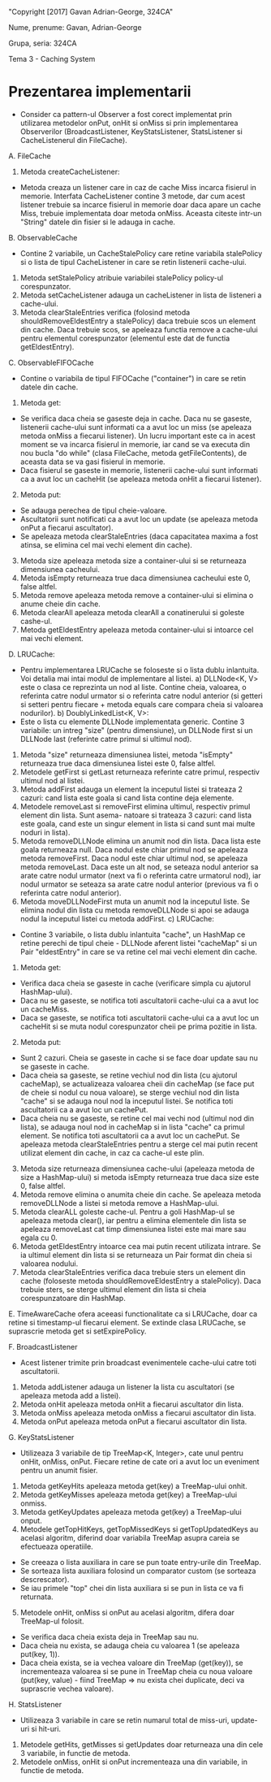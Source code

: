"Copyright [2017] Gavan Adrian-George, 324CA" 

Nume, prenume: Gavan, Adrian-George

Grupa, seria: 324CA

Tema 3 - Caching System

Prezentarea implementarii
=========================

- Consider ca pattern-ul Observer a fost corect implementat prin utilizarea metodelor
onPut, onHit si onMiss si prin implementarea Observerilor (BroadcastListener,
KeyStatsListener, StatsListener si CacheListenerul din FileCache).

A. FileCache
1. Metoda createCacheListener:
- Metoda creaza un listener care in caz de cache Miss incarca fisierul in memorie.
Interfata CacheListener contine 3 metode, dar cum acest listener trebuie sa incarce
fisierul in memorie doar daca apare un cache Miss, trebuie implementata doar metoda
onMiss. Aceasta citeste intr-un "String" datele din fisier si le adauga in cache.

B. ObservableCache
- Contine 2 variabile, un CacheStalePolicy care retine variabila stalePolicy si o lista
de tipul CacheListener in care se retin listenerii cache-ului.
1. Metoda setStalePolicy atribuie variabilei stalePolicy policy-ul corespunzator.
2. Metoda setCacheListener adauga un cacheListener in lista de listeneri a cache-ului.
3. Metoda clearStaleEntries verifica (folosind metoda shouldRemoveEldestEntry a
stalePolicy) daca trebuie scos un element din cache. Daca trebuie scos, se apeleaza 
functia remove a cache-ului pentru elementul corespunzator (elementul este dat de
functia getEldestEntry).

C. ObservableFIFOCache
- Contine o variabila de tipul FIFOCache ("container") in care se retin datele din cache.
1. Metoda get:
- Se verifica daca cheia se gaseste deja in cache. Daca nu se gaseste, listenerii
cache-ului sunt informati ca a avut loc un miss (se apeleaza metoda onMiss a fiecarui
listener). Un lucru important este ca in acest moment se va incarca fisierul in memorie,
iar cand se va executa din nou bucla "do while" (clasa FileCache, metoda getFileContents),
de aceasta data se va gasi fisierul in memorie.
- Daca fisierul se gaseste in memorie, listenerii cache-ului sunt informati ca a avut loc
un cacheHit (se apeleaza metoda onHit a fiecarui listener).
2. Metoda put:
- Se adauga perechea de tipul cheie-valoare.
- Ascultatorii sunt notificati ca a avut loc un update (se apeleaza metoda onPut a fiecarui
ascultator).
- Se apeleaza metoda clearStaleEntries (daca capacitatea maxima a fost atinsa, se elimina
cel mai vechi element din cache).
3. Metoda size apeleaza metoda size a container-ului si se returneaza dimensiunea cacheului.
4. Metoda isEmpty returneaza true daca dimensiunea cacheului este 0, false altfel.
5. Metoda remove apeleaza metoda remove a container-ului si elimina o anume cheie din cache.
6. Metoda clearAll apeleaza metoda clearAll a conatinerului si goleste cashe-ul.
7. Metoda getEldestEntry apeleaza metoda container-ului si intoarce cel mai vechi element.

D. LRUCache:
- Pentru implementarea LRUCache se foloseste si o lista dublu inlantuita. Voi detalia
mai intai modul de implementare al listei.
a) DLLNode<K, V> este o clasa ce reprezinta un nod al liste. Contine cheia, valoarea, 
o referinta catre nodul urmator si o referinta catre nodul anterior (si getteri si setteri
pentru fiecare + metoda equals care compara cheia si valoarea nodurilor).
b) DoublyLinkedList<K, V>:
- Este o lista cu elemente DLLNode implementata generic. Contine 3 variabile: un intreg "size"
(pentru dimensiune), un DLLNode first si un DLLNode last (referinte catre primul si ultimul nod).
1. Metoda "size" returneaza dimensiunea listei, metoda "isEmpty" returneaza true daca dimensiunea
listei este 0, false altfel.
2. Metodele getFirst si getLast returneaza referinte catre primul, respectiv ultimul nod al listei.
3. Metoda addFirst adauga un element la inceputul listei si trateaza 2 cazuri: cand lista este goala
si cand lista contine deja elemente.
4. Metodele removeLast si removeFirst elimina ultimul, respectiv primul element din lista. Sunt asema-
natoare si trateaza 3 cazuri: cand lista este goala, cand este un singur element in lista si cand
sunt mai multe noduri in lista).
5. Metoda removeDLLNode elimina un anumit nod din lista. Daca lista este goala returneaza null. Daca
nodul este chiar primul nod se apeleaza metoda removeFirst. Daca nodul este chiar ultimul nod, se 
apeleaza metoda removeLast. Daca este un alt nod, se seteaza nodul anterior sa arate catre nodul
urmator (next va fi o referinta catre urmatorul nod), iar nodul urmator se seteaza sa arate catre
nodul anterior (previous va fi o referinta catre nodul anterior).
6. Metoda moveDLLNodeFirst muta un anumit nod la inceputul liste. Se elimina nodul din lista cu metoda
removeDLLNode si apoi se adauga nodul la inceputul listei cu metoda addFirst.
c) LRUCache:
- Contine 3 variabile, o lista dublu inlantuita "cache", un HashMap ce retine perechi de tipul
cheie - DLLNode aferent listei "cacheMap" si un Pair "eldestEntry" in care se va retine cel mai vechi
element din cache.
1. Metoda get:
- Verifica daca cheia se gaseste in cache (verificare simpla cu ajutorul HashMap-ului).
- Daca nu se gaseste, se notifica toti ascultatorii cache-ului ca a avut loc un cacheMiss.
- Daca se gaseste, se notifica toti ascultatorii cache-ului ca a avut loc un cacheHit si se muta
nodul corespunzator cheii pe prima pozitie in lista.
2. Metoda put:
- Sunt 2 cazuri. Cheia se gaseste in cache si se face doar update sau nu se gaseste in cache.
- Daca cheia sa gaseste, se retine vechiul nod din lista (cu ajutorul cacheMap), se actualizeaza
valoarea cheii din cacheMap (se face put de cheie si nodul cu noua valoare), se sterge vechiul nod
din lista "cache" si se adauga noul nod la inceputul listei. Se notifica toti ascultatorii ca a avut
loc un cachePut.
- Daca cheia nu se gaseste, se retine cel mai vechi nod (ultimul nod din lista), se adauga noul nod 
in cacheMap si in lista "cache" ca primul element. Se notifica toti ascultatorii ca a avut loc un
cachePut. Se apeleaza metoda clearStaleEntries pentru a sterge cel mai putin recent utilizat element
din cache, in caz ca cache-ul este plin.
3. Metoda size returneaza dimensiunea cache-ului (apeleaza metoda de size a HashMap-ului) si metoda
isEmpty returneaza true daca size este 0, false altfel.
4. Metoda remove elimina o anumita cheie din cache. Se apeleaza metoda removeDLLNode a listei si 
metoda remove a HashMap-ului.
5. Metoda clearALL goleste cache-ul. Pentru a goli HashMap-ul se apeleaza metoda clear(), iar pentru
a elimina elementele din lista se apeleaza removeLast cat timp dimensiunea listei este mai mare sau
egala cu 0.
6. Metoda getEldestEntry intoarce cea mai putin recent utilizata intrare. Se ia ultimul element din 
lista si se returneaza un Pair format din cheia si valoarea nodului.
7. Metoda clearStaleEntries verifica daca trebuie sters un element din cache (foloseste metoda
shouldRemoveEldestEntry a stalePolicy). Daca trebuie sters, se sterge ultimul element din lista
si cheia corespunzatoare din HashMap.

E. TimeAwareCache ofera aceeasi functionalitate ca si LRUCache, doar ca retine si timestamp-ul
fiecarui element. Se extinde clasa LRUCache, se suprascrie metoda get si setExpirePolicy.

F. BroadcastListener
- Acest listener trimite prin broadcast evenimentele cache-ului catre toti ascultatorii.
1. Metoda addListener adauga un listener la lista cu ascultatori (se apeleaza metoda add a listei).
2. Metoda onHit apeleaza metoda onHit a fiecarui ascultator din lista.
3. Metoda onMiss apeleaza metoda onMiss a fiecarui ascultator din lista.
4. Metoda onPut apeleaza metoda onPut a fiecarui ascultator din lista.

G. KeyStatsListener
- Utilizeaza 3 variabile de tip TreeMap<K, Integer>, cate unul pentru onHit, onMiss, onPut. Fiecare
retine de cate ori a avut loc un eveniment pentru un anumit fisier.
1. Metoda getKeyHits apeleaza metoda get(key) a TreeMap-ului onhit.
2. Metoda getKeyMisses apeleaza metoda get(key) a TreeMap-ului onmiss.
3. Metoda getKeyUpdates apeleaza metoda get(key) a TreeMap-ului onput.
4. Metodele getTopHitKeys, getTopMissedKeys si getTopUpdatedKeys au acelasi algoritm, diferind doar
variabila TreeMap asupra careia se efectueaza operatiile.
- Se creeaza o lista auxiliara in care se pun toate entry-urile din TreeMap.
- Se sorteaza lista auxiliara folosind un comparator custom (se sorteaza descrescator).
- Se iau primele "top" chei din lista auxiliara si se pun in lista ce va fi returnata.
5. Metodele onHit, onMiss si onPut au acelasi algoritm, difera doar TreeMap-ul folosit.
- Se verifica daca cheia exista deja in TreeMap sau nu.
- Daca cheia nu exista, se adauga cheia cu valoarea 1 (se apeleaza put(key, 1)).
- Daca cheia exista, se ia vechea valoare din TreeMap (get(key)), se incrementeaza valoarea si se
pune in TreeMap cheia cu noua valoare (put(key, value) - fiind TreeMap => nu exista chei duplicate,
deci va suprascrie vechea valoare).

H. StatsListener
- Utilizeaza 3 variabile in care se retin numarul total de miss-uri, update-uri si hit-uri.
1. Metodele getHits, getMisses si getUpdates doar returneaza una din cele 3 variabile, in functie de
metoda.
2. Metodele onMiss, onHit si onPut incrementeaza una din variabile, in functie de metoda.

